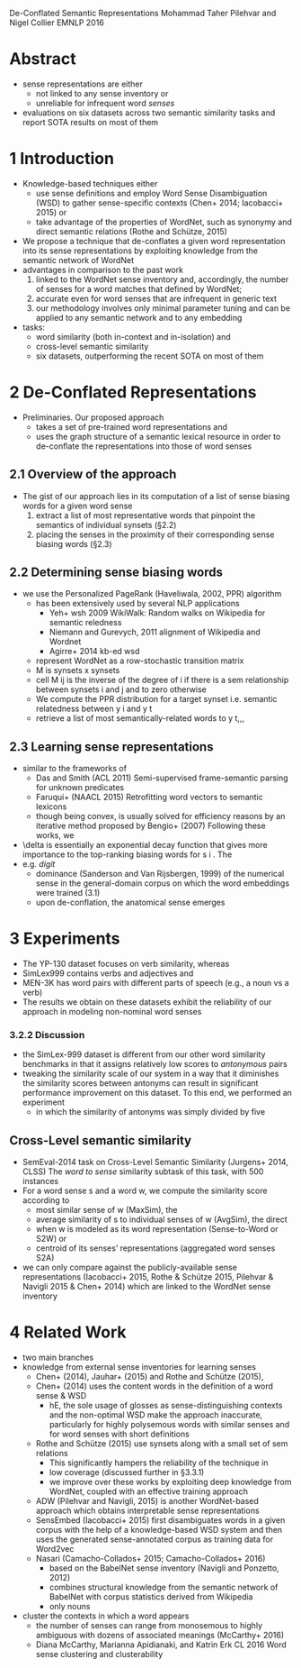 De-Conflated Semantic Representations
Mohammad Taher Pilehvar and Nigel Collier
EMNLP 2016

# Abstract

* sense representations are either
  * not linked to any sense inventory or
  * unreliable for infrequent word _senses_
* evaluations on six datasets across two semantic similarity tasks and report
  SOTA results on most of them

# 1 Introduction

* Knowledge-based techniques either
  * use sense definitions and employ Word Sense Disambiguation (WSD) to gather
    sense-specific contexts (Chen+ 2014; Iacobacci+ 2015) or
  * take advantage of the properties of WordNet, such as synonymy and direct
    semantic relations (Rothe and Schütze, 2015)
* We propose a technique that
  de-conflates a given word representation into its sense representations
  by exploiting knowledge from the semantic network of WordNet
* advantages in comparison to the past work
  1. linked to the WordNet sense inventory and, accordingly,
    the number of senses for a word matches that defined by WordNet;
  1. accurate even for word senses that are infrequent in generic text
  1. our methodology involves only minimal parameter tuning and
    can be applied to any semantic network and to any embedding
* tasks:
  * word similarity (both in-context and in-isolation) and
  * cross-level semantic similarity
  * six datasets, outperforming the recent SOTA on most of them

# 2 De-Conflated Representations

* Preliminaries. Our proposed approach
  * takes a set of pre-trained word representations and
  * uses the graph structure of a semantic lexical resource in order to
    de-conflate the representations into those of word senses

## 2.1 Overview of the approach

* The gist of our approach lies in its computation of
  a list of sense biasing words for a given word sense
  1. extract a list of most representative words that pinpoint
     the semantics of individual synsets (§2.2)
  2. placing the senses in the proximity of their corresponding sense biasing
     words (§2.3)

## 2.2 Determining sense biasing words

* we use the Personalized PageRank (Haveliwala, 2002, PPR) algorithm
  * has been extensively used by several NLP applications
    * Yeh+ wsh 2009 WikiWalk: Random walks on Wikipedia for semantic reledness
    * Niemann and Gurevych, 2011 alignment of Wikipedia and Wordnet
    * Agirre+ 2014 kb-ed wsd
  * represent WordNet as a row-stochastic transition matrix
  * M is synsets x synsets
  * cell M ij is the inverse of the degree of i if there is a sem relationship
    between synsets i and j and to zero otherwise
  * We compute the PPR distribution for a target synset
    i.e. semantic relatedness between y i and y t
  * retrieve a list of most semantically-related words to y t,,,

## 2.3 Learning sense representations

* similar to the frameworks of
  * Das and Smith (ACL 2011)
    Semi-supervised frame-semantic parsing for unknown predicates
  * Faruqui+ (NAACL 2015) Retrofitting word vectors to semantic lexicons
  * though being convex, is usually solved for efficiency reasons by an
    iterative method proposed by Bengio+ (2007)
    Following these works, we
* \delta is essentially an exponential decay function that
  gives more importance to the top-ranking biasing words for s i .  The
* e.g. _digit_
  * dominance (Sanderson and Van Rijsbergen, 1999) of the numerical sense
    in the general-domain corpus on which the word embeddings were trained (3.1)
  * upon de-conflation, the anatomical sense emerges

# 3 Experiments

* The YP-130 dataset focuses on verb similarity, whereas
* SimLex999 contains verbs and adjectives and
* MEN-3K has word pairs with different parts of speech (e.g., a noun vs a verb)
* The results we obtain on these datasets exhibit the
  reliability of our approach in modeling non-nominal word senses

### 3.2.2 Discussion

* the SimLex-999 dataset is different from our other word similarity benchmarks
  in that it assigns relatively low scores to _antonymous_ pairs
* tweaking the similarity scale of our system in a way that it diminishes the
  similarity scores between antonyms can result in significant performance
  improvement on this dataset. To this end, we performed an experiment
  * in which the similarity of antonyms was simply divided by five

## Cross-Level semantic similarity

* SemEval-2014 task on Cross-Level Semantic Similarity (Jurgens+ 2014, CLSS)
  The _word to sense_ similarity subtask of this task, with 500 instances
* For a word sense s and a word w, we compute the similarity score according to
  * most similar sense of w (MaxSim), the
  * average similarity of s to individual senses of w (AvgSim), the direct
  * when w is modeled as its word representation (Sense-to-Word or S2W) or
  * centroid of its senses’ representations (aggregated word senses  S2A)
* we can only compare against the publicly-available sense representations
  (Iacobacci+ 2015, Rothe & Schütze 2015, Pilehvar & Navigli 2015 & Chen+ 2014)
  which are linked to the WordNet sense inventory

# 4 Related Work

* two main branches
* knowledge from external sense inventories for learning senses
  * Chen+ (2014), Jauhar+ (2015) and Rothe and Schütze (2015),
  * Chen+ (2014) uses the content words in the definition of a word sense & WSD
    * hE, the sole usage of glosses as sense-distinguishing contexts and the
    non-optimal WSD make the approach inaccurate, 
    particularly for highly polysemous words with similar senses 
    and for word senses with short definitions
  * Rothe and Schütze (2015) use synsets along with a small set of sem relations
    * This significantly hampers the reliability of the technique in
    * low coverage (discussed further in §3.3.1)
    * we improve over these works by exploiting deep knowledge from WordNet,
      coupled with an effective training approach
  * ADW (Pilehvar and Navigli, 2015) is another WordNet-based approach which
    obtains interpretable sense representations
  * SensEmbed (Iacobacci+ 2015) first disambiguates words in a given corpus with
    the help of a knowledge-based WSD system and 
    then uses the generated sense-annotated corpus as training data for Word2vec
  * Nasari (Camacho-Collados+ 2015; Camacho-Collados+ 2016)
    * based on the BabelNet sense inventory (Navigli and Ponzetto, 2012)
    * combines structural knowledge from the semantic network of BabelNet 
      with corpus statistics derived from Wikipedia
    * only nouns
* cluster the contexts in which a word appears
  * the number of senses can range from monosemous to 
    highly ambiguous with dozens of associated meanings (McCarthy+ 2016)
  * Diana McCarthy, Marianna Apidianaki, and Katrin Erk
    CL 2016
    Word sense clustering and clusterability
